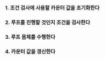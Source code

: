 ### 1. 조건 검사에 사용할 카운터 값을 초기화한다

### 2. 루프를 진행할 것인지 조건을 검사한다

### 3. 루프 몸체를 수행한다

### 4. 카운터 값을 갱신한다
